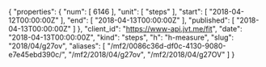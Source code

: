 {
  "properties": {
    "num": [
      6146
    ],
    "unit": [
      "steps"
    ],
    "start": [
      "2018-04-12T00:00:00Z"
    ],
    "end": [
      "2018-04-13T00:00:00Z"
    ],
    "published": [
      "2018-04-13T00:00:00Z"
    ]
  },
  "client_id": "https://www-api.jvt.me/fit",
  "date": "2018-04-13T00:00:00Z",
  "kind": "steps",
  "h": "h-measure",
  "slug": "2018/04/g27ov",
  "aliases": [
    "/mf2/0086c36d-df0c-4130-9080-e7e45ebd390c/",
    "/mf2/2018/04/g27ov",
    "/mf2/2018/04/g27OV"
  ]
}
